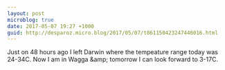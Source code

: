 ```yaml
---
layout: post
microblog: true
date: 2017-05-07 19:27 +1000
guid: http://desparoz.micro.blog/2017/05/07/t861150423247446016.html
---
```

Just on 48 hours ago I left Darwin where the tempeature range today was 24-34C. Now I am in Wagga &amp;amp; tomorrow I can look forward to 3-17C.
